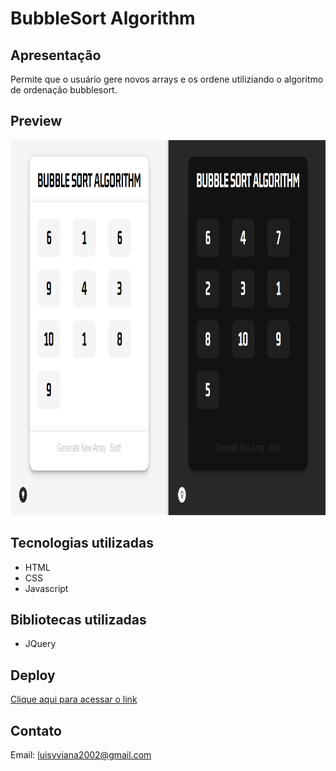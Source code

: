 # BubbleSort Algorithm

## Apresentação
Permite que o usuário gere novos arrays e os ordene utiliziando o algoritmo de ordenação bubblesort.

## Preview

<img width="800" height="600" src="src/assets/to_readme/preview.png">

## Tecnologias utilizadas 
- HTML
- CSS
- Javascript

## Bibliotecas utilizadas
- JQuery

## Deploy
[Clique aqui para acessar o link](https://serpicode.github.io/BubbleSort-Algorithm/)

## Contato
Email: luisvviana2002@gmail.com
